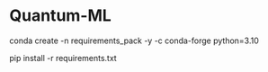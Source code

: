 # Quantum-ML

conda create -n requirements_pack -y -c conda-forge python=3.10

pip install -r requirements.txt